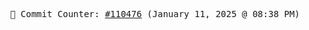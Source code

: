 <p align="center">
    <samp>
        📮 Commit Counter: <a href="https://github.com/Javascript-void0/Javascript-void0/commits/main">#110476</a> (January 11, 2025 @ 08:38 PM)
    </samp>
</p>